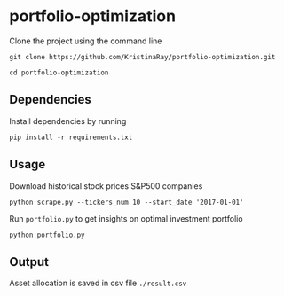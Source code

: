 # portfolio-optimization


Clone the project using the command line

```
git clone https://github.com/KristinaRay/portfolio-optimization.git
```
```
cd portfolio-optimization
```


## Dependencies

Install dependencies by running

```
pip install -r requirements.txt
```
## Usage

Download historical stock prices S&P500 companies

```
python scrape.py --tickers_num 10 --start_date '2017-01-01'
```
Run ```portfolio.py``` to get insights on optimal investment portfolio

```
python portfolio.py
```

## Output

Asset allocation is saved in csv file  ```./result.csv```

